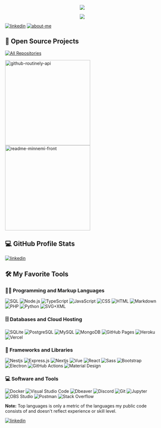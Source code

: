 <!--
### Hi there 👋


**viniciuscosmome/viniciuscosmome** is a ✨ _special_ ✨ repository because its `README.md` (this file) appears on your GitHub profile.

Here are some ideas to get you started:

- 🔭 I’m currently working on ...
- 🌱 I’m currently learning ...
- 👯 I’m looking to collaborate on ...
- 🤔 I’m looking for help with ...
- 💬 Ask me about ...
- 📫 How to reach me: ...
- 😄 Pronouns: ...
- ⚡ Fun fact: ...
-->
<p align="center">
  <a href="https://github.com/DenverCoder1">
    <img src="https://readme-typing-svg.demolab.com/?lines=Vinicius%20Cosmo&font=Fira%20Code&center=true&width=440&height=45&color=70a5fd&vCenter=true&pause=60000&size=22" />
</p>

<p align="center">
  <!-- Typing SVG by DenverCoder1 - https://github.com/DenverCoder1/readme-typing-svg -->
  <a href="https://www.linkedin.com/in/vinicius-cosmo-me/">
    <img src="https://readme-typing-svg.demolab.com/?lines=Full-stack%20web%20developer;Experienced%20UI%2FUX%20Designer;3%2B%20years%20of%20coding%20experience;Always%20learning%20new%20things&font=Fira%20Code&center=true&width=440&height=45&color=70a5fd&vCenter=true&pause=1000&size=22" />
  </a>
</p>

[![linkedin](https://img.shields.io/badge/-LinkedIn-0366d6?labelColor=0366d6&style=flat&logo=linkedin&logoColor=white)](https://www.linkedin.com/in/vinicius-cosmo-me)
[![about-me](https://img.shields.io/badge/-viniciuscosmo.me-DE2C46?style=flat&logo=About.me&logoColor=white)](https://viniciuscosmo.me)

<h2>📘 Open Source Projects</h2>
<!-- Repo info cards - https://github.com/anuraghazra/github-readme-stats -->
<!-- Small repo cards (fork) - https://github.com/DenverCoder1/github-readme-stats -->
<a href="https://github.com/viniciuscosmome?tab=repositories&sort=stargazers">
  <img alt="All Repositories" title="All Repositories" src="https://custom-icon-badges.demolab.com/badge/-Click%20Here%20For%20All%20My%20Repos-1F222E?style=for-the-badge&logoColor=white&logo=repo"/>
</a>

<p align="left">
  <a href="https://github.com/RoutinelyOrganization/routinely-api">
    <img width="278" src="https://denvercoder1-github-readme-stats.vercel.app/api/pin/?username=RoutinelyOrganization&repo=routinely-api&theme=react&bg_color=1F222E&title_color=F85D7F&hide_border=true&icon_color=F8D866&show_icons=false" alt="github-routinely-api">
  </a>
  <a href="https://github.com/Minnemi/minnemi-front">
    <img width="278" src="https://denvercoder1-github-readme-stats.vercel.app/api/pin/?username=Minnemi&repo=minnemi-front&theme=react&bg_color=1F222E&title_color=F85D7F&hide_border=true&icon_color=F8D866&show_icons=false" alt="readme-minnemi-front">
  </a>
</p>

<h2>💻 GitHub Profile Stats</h2>

<!-- https://github.com/anuraghazra/github-readme-stats -->
[![linkedin](https://github-readme-stats.vercel.app/api?username=viniciuscosmome&custom_title=Cosmo%20profile%20stats&bg_color=1a1b27&border_color=0000&theme=github_dark&text_color=70a5fd&title_color=70a5fd)](https://www.linkedin.com/in/vinicius-cosmo-me/)

<h2>🛠️ My Favorite Tools</h2>
<!-- Some badges are from https://github.com/Ileriayo/markdown-badges -->

<h3>👨‍💻 Programming and Markup Languages</h3>
<p>
  <img alt="SQL" src="https://custom-icon-badges.demolab.com/badge/SQL-025E8C.svg?logo=database&logoColor=white">
  <img alt="Node.js" src="https://img.shields.io/badge/Node.js-43853D.svg?logo=node.js&logoColor=white">
  <img alt="TypeScript" src="https://img.shields.io/badge/TypeScript-007ACC.svg?logo=typescript&logoColor=white">
  <img alt="JavaScript" src="https://img.shields.io/badge/JavaScript-F7DF1E.svg?logo=javascript&logoColor=black">
  <img alt="CSS" src="https://img.shields.io/badge/CSS-1572B6.svg?logo=css3&logoColor=white">
  <img alt="HTML" src="https://img.shields.io/badge/HTML-E34F26.svg?logo=html5&logoColor=white">
  <img alt="Markdown" src="https://img.shields.io/badge/Markdown-000000.svg?logo=markdown&logoColor=white">
  <img alt="PHP" src="https://img.shields.io/badge/PHP-777BB4.svg?logo=php&logoColor=white">
  <img alt="Python" src="https://img.shields.io/badge/Python-14354C.svg?logo=python&logoColor=white">
  <img alt="SVG+XML" src="https://img.shields.io/badge/SVG%2BXML-e0982c.svg?logo=svg&logoColor=white">
</p>

<h3>🗄️ Databases and Cloud Hosting</h3>
<p>
  <img alt="SQLite" src ="https://img.shields.io/badge/SQLite-07405e.svg?logo=sqlite&logoColor=white">
  <img alt="PostgreSQL" src ="https://img.shields.io/badge/PostgreSQL-316192.svg?logo=postgresql&logoColor=white">
  <img alt="MySQL" src="https://img.shields.io/badge/MySQL-00f.svg?logo=mysql&logoColor=white">
  <img alt="MongoDB" src ="https://img.shields.io/badge/MongoDB-4ea94b.svg?logo=mongodb&logoColor=white">
  <img alt="GitHub Pages" src="https://img.shields.io/badge/GitHub%20Pages-327FC7.svg?logo=github&logoColor=white">
  <img alt="Heroku" src="https://img.shields.io/badge/Heroku-430098.svg?logo=heroku&logoColor=white">
  <!-- <img alt="Render" src="https://img.shields.io/badge/Render-00979D.svg?logo=render&logoColor=white"> -->
  <!-- <img alt="Repl.it" src="https://img.shields.io/badge/Repl.it-0D101E.svg?logo=Replit&logoColor=white"> -->
  <img alt="Vercel" src="https://img.shields.io/badge/Vercel-000000.svg?logo=vercel&logoColor=white">
</p>

<h3>🧰 Frameworks and Libraries</h3>
<p>
  <img alt="Nestjs" src="https://img.shields.io/badge/Nestjs-fdfdfd.svg?logo=nestjs&logoColor=red">
  <img alt="Express.js" src="https://img.shields.io/badge/Express.js-404d59.svg?logo=express&logoColor=white">
  <img alt="Nextjs" src="https://img.shields.io/badge/Nextjs-fdfdfd.svg?logo=next.js&logoColor=black">
  <img alt="Vue" src="https://img.shields.io/badge/VUE-fdfdfd.svg?logo=vue.js&logoColor=green">
  <img alt="React" src="https://img.shields.io/badge/React-20232a.svg?logo=react&logoColor=61DAFB">
  <img alt="Sass" src="https://img.shields.io/badge/SCSS-fdfdfd.svg?logo=sass&logoColor=pink">
  <img alt="Bootstrap" src="https://img.shields.io/badge/Bootstrap-7952B3.svg?logo=bootstrap&logoColor=white">
  <img alt="Electron" src="https://img.shields.io/badge/Electron-20232e.svg?logo=electron&logoColor=white">
  <img alt="GitHub Actions" src="https://img.shields.io/badge/GitHub%20Actions-2671E5.svg?logo=github%20actions&logoColor=white">
  <img alt="Material Design" src="https://img.shields.io/badge/Material%20Design-0081CB.svg?logo=material-design&logoColor=white">
</p>

<h3>💻 Software and Tools</h3>
<p>
  <img alt="Docker" src="https://img.shields.io/badge/Docker-0078d7.svg?logo=docker&logoColor=white">
  <img alt="Visual Studio Code" src="https://img.shields.io/badge/Visual%20Studio%20Code-0078d7.svg?logo=visual-studio-code&logoColor=white">
  <img alt="Dbeaver" src="https://custom-icon-badges.demolab.com/badge/-Dbeaver-372923?logo=dbeaver-mono&logoColor=white">
  <img alt="Discord" src="https://img.shields.io/badge/-Discord-5865F2.svg?logo=discord&logoColor=white">
  <img alt="Git" src="https://img.shields.io/badge/Git-F05033.svg?logo=git&logoColor=white">
  <img alt="Jupyter" src="https://img.shields.io/badge/Jupyter-F37626.svg?logo=Jupyter&logoColor=white">
  <img alt="OBS Studio" src="https://img.shields.io/badge/-OBS-302E31?logo=obs-studio&logoColor=white">
  <img alt="Postman" src="https://img.shields.io/badge/Postman-FF6C37?logo=postman&logoColor=white">
  <img alt="Stack Overflow" src="https://img.shields.io/badge/-Stack%20Overflow-FE7A16?logo=stack-overflow&logoColor=white">
</p>

<b>Note:</b> Top languages is only a metric of the languages my public code consists of and doesn't reflect experience or skill level.

<!-- https://github.com/ashutosh00710/github-readme-activity-graph -->
[![linkedin](https://github-readme-activity-graph.vercel.app/graph?username=viniciuscosmome&custom_title=Cosmo's%20contribution%20graph&hide_border=true&theme=tokyo-night)](https://www.linkedin.com/in/vinicius-cosmo-me/)
